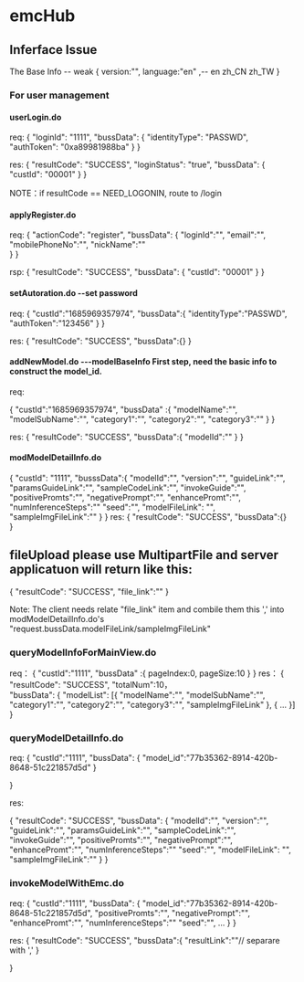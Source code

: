 # emcHub
## Inferface Issue
The Base Info -- weak
{
    version:"",
    language:"en" ,-- en zh_CN  zh_TW
}

### For user management
#### userLogin.do

req:
{
    "loginId": "1111",
	  "bussData": {
		    "identityType": "PASSWD",
		    "authToken": "0xa89981988ba"
	}
}

res:
{
    "resultCode": "SUCCESS",
    "loginStatus": "true",
    "bussData": {
        "custId": "00001"
    }
}

NOTE：if resultCode == NEED_LOGONIN, route to /login

#### applyRegister.do
req:
{
    "actionCode": "register",
	  "bussData": {
		    "loginId":"",
        "email":"",
        "mobilePhoneNo":"",
        "nickName":""        
	}
}


rsp:
{
    "resultCode": "SUCCESS",
    "bussData": {
        "custId": "00001"
    }
}


#### setAutoration.do --set password 

req:
{
    "custId":"1685969357974",
    "bussData":{
        "identityType":"PASSWD",
        "authToken":"123456"
    }
}


res:
{
    "resultCode": "SUCCESS",
    "bussData":{}
}

#### addNewModel.do   ---modelBaseInfo First step, need the basic info to construct the model_id.
req:

{
    "custId":"1685969357974",
    "bussData" :{
       "modelName":"",
       "modelSubName":"",
       "category1":"",
       "category2":"",
       "category3":""
    }
}

res:
{
    "resultCode": "SUCCESS",
    "bussData":{
        "modelId":""
    }
}

#### modModelDetailInfo.do 
{
     "custId": "1111",
     "busssData":{
         "modelId":"",
         "version":"",
         "guideLink":"",
         "paramsGuideLink":"",
         "sampleCodeLink":"",
         "invokeGuide":"",
         "positivePromts":"",
         "negativePrompt":"",
         "enhancePromt":"",
         "numInferenceSteps":""
         "seed":"",
         "modelFileLink": "",
         "sampleImgFileLink":""
     }
}
res:
{
     "resultCode": "SUCCESS",
      "bussData":{}    
}
## fileUpload please use MultipartFile and server applicatuon will return like this:
{
     "resultCode": "SUCCESS",
     "file_link":""
}

Note:
The client needs relate "file_link" item and combile them this ',' into modModelDetailInfo.do's "request.bussData.modelFileLink/sampleImgFileLink"  

### queryModelInfoForMainView.do
req：
{
    "custId":"1111",
    "bussData" :{
        pageIndex:0,
        pageSize:10
    }
}
res：
{
    "resultCode": "SUCCESS",
     "totalNum":10，     
     "bussData": {
        "modelList": [{
              "modelName":"",
              "modelSubName":"",
              "category1":"",
              "category2":"",
              "category3":"",
              "sampleImgFileLink"
        },
        {
           ...
        }]     
}

### queryModelDetailInfo.do

req:
{
    "custId":"1111",
    "bussData": {
        "model_id":"77b35362-8914-420b-8648-51c221857d5d"
    }

}

res:

{
     "resultCode": "SUCCESS",
     "bussData": {
         "modelId":"",
         "version":"",
         "guideLink":"",
         "paramsGuideLink":"",
         "sampleCodeLink":"",
         "invokeGuide":"",
         "positivePromts":"",
         "negativePrompt":"",
         "enhancePromt":"",
         "numInferenceSteps":""
         "seed":"",
         "modelFileLink": "",
         "sampleImgFileLink":""
     }
}


### invokeModelWithEmc.do
req:
{
     "custId":"1111",
      "bussData": {
         "model_id":"77b35362-8914-420b-8648-51c221857d5d",
         "positivePromts":"",
         "negativePrompt":"",
         "enhancePromt":"",
         "numInferenceSteps":""
         "seed":"",
         ...
    }
}

res:
{
      "resultCode": "SUCCESS",
      "bussData":{
          "resultLink":""// separare with ','
      }

}












